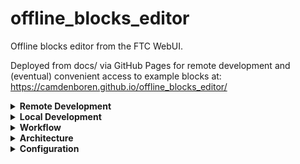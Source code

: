 # offline_blocks_editor
Offline blocks editor from the FTC WebUI. 

Deployed from docs/ via GitHub Pages for remote development and (eventual) convenient access to example blocks at: https://camdenboren.github.io/offline_blocks_editor/

<details>
<summary><b>Remote Development</b></summary>

All blocks-related functionality can be utilized through the deployed website: https://camdenboren.github.io/offline_blocks_editor/

Note: none of these changes are saved automatically (beyond temporary user-side cookies), so any created blocks must be downloaded and managed by the user/team if you'd like to save your work.
</details>

<details>
<summary><b>Local Development</b></summary>

git clone this repo

If you're loading the site through your browser (so it's using file URLs), simply open src/index.html, where all blocks-related functionality can be utilized (though I see errors when attempting to load example code on Firefox-based browsers).

If you're loading the site via http URLs (like Live Preview in VSCode), then open docs/index.html, where all blocks-related functionality can be utilized.

Note: these changes should be stored locally on your computer (though downloading the blocks and managing the code directly is still a good idea).
</details>

<details>
<summary><b>Workflow</b></summary>

Though the recommended development environment makes it unintuitive to version control and/or collaborate on block code, it does provide basic support for downloading, uploading, and modifying blocks.

Download: In the blocks page, check the OpModes you'd like to download and click the right-most button on the sub-menu (Download Selected OpModes) to download the .blk file.

Upload: In that same page, clicking the second button (Upload OpModes) allows you to browse and select local .blk files to be loaded into the blocks editor.

Collaborate: I'd recommend checking your team .blk files into a github repo to ensure no changes are lost. Download the files, upload them into either the remote or local development environment, save the changes, download the blocks, then commit the changes to the repo. Once the blocks are ready to be deployed to the robot, open the standard WebUI and upload the blocks.
</details>

<details>
<summary><b>Architecture</b></summary>

src/ is simply the extracted offline editor from the WebUI. Due to the conditional statements in blocks/hardware_utils.js and blocks/project_utils.js checking for file vs http URLs (and calling the protocols' corresponding functions), however, most functionality breaks when attempting to deploy this as a static site over http without access to the robot controller. This is resolved by commenting out all of the conditional logic and http-specific functions responsible for this functionality, forcing the use of the files even when served via http. This is the modified code found in docs/.
</details>

<details>
<summary><b>Configuration</b></summary>

Motors: 0 = frontLeft; 1 = frontRight; 2 = backLeft; 3 = backRight;  
Servos: 0 = claw; 1 = lift;  
Digital Devices: 0 = touchSensor;  
I2C: Bus 0 = colorSensor;  
USB: Webcam 1;
</details>